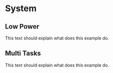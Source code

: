 # System
## Low Power
This text should explain what does this example do.

## Multi Tasks
This text should explain what does this example do.